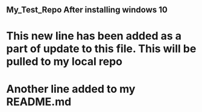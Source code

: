 ﻿## My_Test_Repo After installing windows 10

# This new line has been added as a part of update to this file. This will be pulled to my local repo

# Another line added to my README.md
